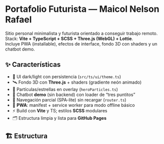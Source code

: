 # Portafolio Futurista — Maicol Nelson Rafael

Sitio personal minimalista y futurista orientado a conseguir trabajo remoto.  
Stack: **Vite + TypeScript + SCSS + Three.js (WebGL) + Lottie**.  
Incluye PWA (installable), efectos de interface, fondo 3D con shaders y un chatbot demo.

## ✨ Características
- 🎨 UI dark/light con persistencia (`src/ts/ui/theme.ts`)
- 🛰️ Fondo 3D con **Three.js** + shaders (gradiente neón animado)
- 🌌 Partículas/estrellas en overlay (`heroParticles.ts`)
- 🤖 Chatbot **demo** (sin backend) con loader de “tres puntitos”
- 🚦 Navegación parcial (SPA-lite) sin recargar (`router.ts`)
- 📱 **PWA**: manifest + service worker para modo offline básico
- ⚡️ Build con **Vite** y TS; estilos **SCSS** modulares
- 🗂️ Estructura limpia y lista para **GitHub Pages**

## 🏗️ Estructura
